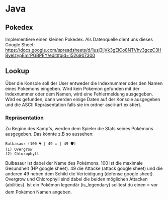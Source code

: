 # Java 

## Pokedex

Implementiere einen kleinen Pokedex. 
Als Datenquelle dient uns dieses Google Sheet: 
https://docs.google.com/spreadsheets/d/1usj3ljVk3gElCo8NTVhv3gczC3HBveIzypEmrPGBPEY/edit#gid=1526907300

## Lookup 

Über die Konsole soll der User entweder die Indexnummer oder den Namen eines Pokemons eingeben. 
Wird kein Pokemon gefunden mit der Indexnummer oder dem Namen, wird eine Fehlermeldung ausgegeben.
Wird es gefunden, dann werden einige Daten auf der Konsole ausgegeben und die ASCII Repräsentation falls sie im ordner ascii-art existiert. 

### Repräsentation 

Zu Beginn des Kampfs, werden dem Spieler die Stats seines Pokémons ausgegeben. 
Das könnte z.B so aussehen: 

```
Bulbasaur (100 ♥ | 49 ⚔️ | 49 🛡️)                
(1) Overgrow                                    
(2) Chlorophyll                                   
```

Bulbasaur ist dabei der Name des Pokémons. 100 ist die maximale Gesundheit (HP google sheet). 49 die Attacke (attack google sheet) und die anderen 49 neben dem Schild die Verteidigung (defense google sheet).
Overgrow und Chlorophyll sind dabei die beiden möglichen Attacken (abilities). 
Ist ein Pokémon legendär (is_legendary) solltest du einen ⭐ vor dem Pokémon Namen angeben. 
